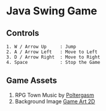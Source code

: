 # Java Swing Game

## Controls

```
1. W / Arrow Up     : Jump
2. A / Arrow Left   : Move to Left
3. D / Arrow Right  : Move to Right
4. Space            : Stop the Game
```

## Game Assets

1. RPG Town Music by [Poltergasm](https://poltergasm.itch.io/rpg-town-music)
2. Background Image [Game Art 2D](https://www.gameart2d.com/free-platformer-game-tileset.html)

